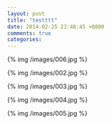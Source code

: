 ```yaml
---
layout: post
title: "testttt"
date: 2014-02-25 23:48:45 +0800
comments: true
categories: 
---
```



{% img /images/006.jpg %}

{% img /images/002.jpg %}

{% img /images/003.jpg %}

{% img /images/004.jpg %}

{% img /images/005.jpg %}


